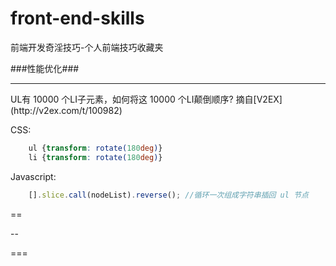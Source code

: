 front-end-skills
================

前端开发奇淫技巧-个人前端技巧收藏夹

###性能优化###
<hr />
UL有 10000 个LI子元素，如何将这 10000 个LI颠倒顺序? 摘自[V2EX](http://v2ex.com/t/100982)


CSS:
```css
    ul {transform: rotate(180deg)} 
    li {transform: rotate(180deg)}
```  
Javascript:

```javascript
    [].slice.call(nodeList).reverse(); //循环一次组成字符串插回 ul 节点
```

==

--

===
